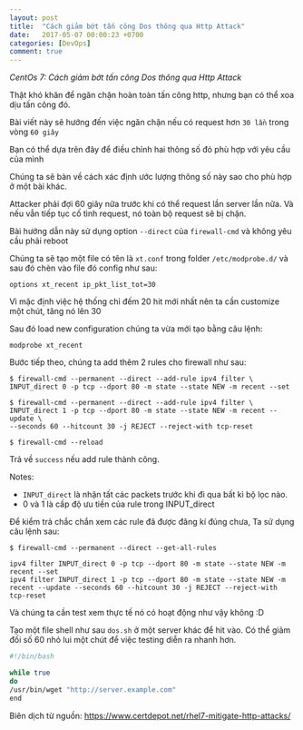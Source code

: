 ```yaml
---
layout: post
title:  "Cách giảm bớt tấn công Dos thông qua Http Attack"
date:   2017-05-07 00:00:23 +0700
categories: [DevOps]
comment: true
---
```


*CentOs 7: Cách giảm bớt tấn công Dos thông qua Http Attack*

Thật khó khăn để ngăn chặn hoàn toàn tấn công http, nhưng bạn có thể xoa dịu tấn công đó.

Bài viết này sẽ hướng đến việc ngăn chặn nếu có request hơn `30 lần` trong vòng `60 giây`

Bạn có thể dựa trên đây để điều chỉnh hai thông số đó phù hợp với yêu cầu của mình

Chúng ta sẽ bàn về cách xác định ước lượng thông số này sao cho phù hợp ở một bài khác.

Attacker phải đợi 60 giây nữa trước khi có thể request lần server lần nữa. Và nếu vẫn tiếp tục cố tình request, nó toàn bộ request sẽ bị chặn.

Bài hướng dẫn này sử dụng option `--direct` của `firewall-cmd` và không yêu cầu phải reboot

Chúng ta sẽ tạo một file có tên là `xt.conf` trong folder `/etc/modprobe.d/` và sau đó chèn vào
file đó config như sau:

```
options xt_recent ip_pkt_list_tot=30
```

Vì mặc định việc hệ thống chỉ đếm 20 hit mới nhất nên ta cần customize một chút, tăng nó lên 30

Sau đó load new configuration chúng ta vừa mới tạo bằng câu lệnh:

```
modprobe xt_recent
```

Bước tiếp theo, chúng ta add thêm 2 rules cho firewall như sau:

```
$ firewall-cmd --permanent --direct --add-rule ipv4 filter \
INPUT_direct 0 -p tcp --dport 80 -m state --state NEW -m recent --set

$ firewall-cmd --permanent --direct --add-rule ipv4 filter \
INPUT_direct 1 -p tcp --dport 80 -m state --state NEW -m recent --update \
--seconds 60 --hitcount 30 -j REJECT --reject-with tcp-reset

$ firewall-cmd --reload
```

Trả về `success` nếu add rule thành công.

Notes:
  - `INPUT_direct` là nhận tất các packets trước khi đi qua bất kì bộ lọc nào.
  - 0 và 1 là cấp độ ưu tiền của rule trong INPUT_direct

Để kiểm trả chắc chắn xem các rule đã được đăng kí đúng chưa, Ta sử dụng câu lệnh sau:

```
$ firewall-cmd --permanent --direct --get-all-rules

ipv4 filter INPUT_direct 0 -p tcp --dport 80 -m state --state NEW -m recent --set
ipv4 filter INPUT_direct 1 -p tcp --dport 80 -m state --state NEW -m recent --update --seconds 60 --hitcount 30 -j REJECT --reject-with tcp-reset
```

Và chúng ta cần test xem thực tế nó có hoạt động như vậy không :D

Tạo một file shell như sau `dos.sh` ở một server khác để hit vào.
Có thể giảm đối số 60 nhỏ lui một chút để việc testing diễn ra nhanh hơn.

```bash
#!/bin/bash

while true
do
/usr/bin/wget "http://server.example.com"
end
```

Biên dịch từ nguồn: https://www.certdepot.net/rhel7-mitigate-http-attacks/


